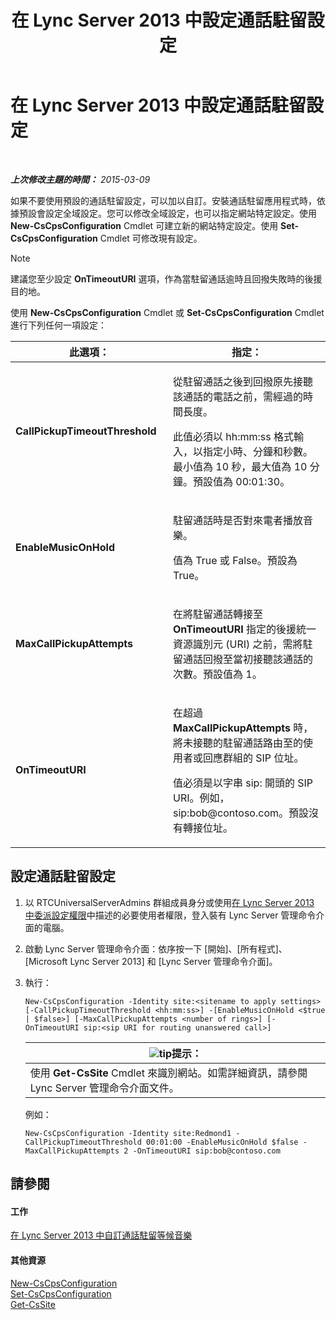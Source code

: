 ﻿---
title: 在 Lync Server 2013 中設定通話駐留設定
TOCTitle: 在 Lync Server 2013 中設定通話駐留設定
ms:assetid: 3bed9d09-8363-4fff-a220-f0f6d3a81241
ms:mtpsurl: https://technet.microsoft.com/zh-tw/library/Gg425886(v=OCS.15)
ms:contentKeyID: 49290655
ms.date: 08/10/2015
mtps_version: v=OCS.15
ms.translationtype: HT
---

# 在 Lync Server 2013 中設定通話駐留設定

 

_**上次修改主題的時間：** 2015-03-09_

如果不要使用預設的通話駐留設定，可以加以自訂。安裝通話駐留應用程式時，依據預設會設定全域設定。您可以修改全域設定，也可以指定網站特定設定。使用 **New-CsCpsConfiguration** Cmdlet 可建立新的網站特定設定。使用 **Set-CsCpsConfiguration** Cmdlet 可修改現有設定。

> [!NOTE]  
> 建議您至少設定 <strong>OnTimeoutURI</strong> 選項，作為當駐留通話逾時且回撥失敗時的後援目的地。



使用 **New-CsCpsConfiguration** Cmdlet 或 **Set-CsCpsConfiguration** Cmdlet 進行下列任何一項設定：


<table>
<colgroup>
<col style="width: 50%" />
<col style="width: 50%" />
</colgroup>
<thead>
<tr class="header">
<th>此選項：</th>
<th>指定：</th>
</tr>
</thead>
<tbody>
<tr class="odd">
<td><p><strong>CallPickupTimeoutThreshold</strong></p></td>
<td><p>從駐留通話之後到回撥原先接聽該通話的電話之前，需經過的時間長度。</p>
<p>此值必須以 hh:mm:ss 格式輸入，以指定小時、分鐘和秒數。最小值為 10 秒，最大值為 10 分鐘。預設值為 00:01:30。</p></td>
</tr>
<tr class="even">
<td><p><strong>EnableMusicOnHold</strong></p></td>
<td><p>駐留通話時是否對來電者播放音樂。</p>
<p>值為 True 或 False。預設為 True。</p></td>
</tr>
<tr class="odd">
<td><p><strong>MaxCallPickupAttempts</strong></p></td>
<td><p>在將駐留通話轉接至 <strong>OnTimeoutURI</strong> 指定的後援統一資源識別元 (URI) 之前，需將駐留通話回撥至當初接聽該通話的次數。預設值為 1。</p></td>
</tr>
<tr class="even">
<td><p><strong>OnTimeoutURI</strong></p></td>
<td><p>在超過 <strong>MaxCallPickupAttempts</strong> 時，將未接聽的駐留通話路由至的使用者或回應群組的 SIP 位址。</p>
<p>值必須是以字串 sip: 開頭的 SIP URI。例如，sip:bob@contoso.com。預設沒有轉接位址。</p></td>
</tr>
</tbody>
</table>


## 設定通話駐留設定

1.  以 RTCUniversalServerAdmins 群組成員身分或使用[在 Lync Server 2013 中委派設定權限](lync-server-2013-delegate-setup-permissions.md)中描述的必要使用者權限，登入裝有 Lync Server 管理命令介面的電腦。

2.  啟動 Lync Server 管理命令介面：依序按一下 \[開始\]、\[所有程式\]、\[Microsoft Lync Server 2013\] 和 \[Lync Server 管理命令介面\]。

3.  執行：
    
        New-CsCpsConfiguration -Identity site:<sitename to apply settings> [-CallPickupTimeoutThreshold <hh:mm:ss>] -[EnableMusicOnHold <$true | $false>] [-MaxCallPickupAttempts <number of rings>] [-OnTimeoutURI sip:<sip URI for routing unanswered call>]
    
    <table>
    <thead>
    <tr class="header">
    <th><img src="images/JJ205025.tip(OCS.15).gif" title="tip" alt="tip" />提示：</th>
    </tr>
    </thead>
    <tbody>
    <tr class="odd">
    <td>使用 <strong>Get-CsSite</strong> Cmdlet 來識別網站。如需詳細資訊，請參閱 Lync Server 管理命令介面文件。</td>
    </tr>
    </tbody>
    </table>
    
    例如：
    
        New-CsCpsConfiguration -Identity site:Redmond1 -CallPickupTimeoutThreshold 00:01:00 -EnableMusicOnHold $false -MaxCallPickupAttempts 2 -OnTimeoutURI sip:bob@contoso.com

## 請參閱

#### 工作

[在 Lync Server 2013 中自訂通話駐留等候音樂](lync-server-2013-customize-call-park-music-on-hold.md)  

#### 其他資源

[New-CsCpsConfiguration](https://docs.microsoft.com/en-us/powershell/module/skype/New-CsCpsConfiguration)  
[Set-CsCpsConfiguration](https://docs.microsoft.com/en-us/powershell/module/skype/Set-CsCpsConfiguration)  
[Get-CsSite](https://docs.microsoft.com/en-us/powershell/module/skype/Get-CsSite)

